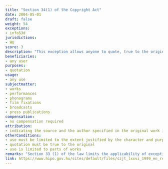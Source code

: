 ```yaml
---
title: "Section 34(1) of the Copyright Act"
date: 2004-05-01
draft: false
weight: 54
exceptions:
- info53d
jurisdictions:
- HU
score: 3
description: "This exception allows anyone to quote, true to the original and to the extent justified by the character and purpose of the recipient work, parts of works on the condition of indicating the source and the author specified in the original work." 
beneficiaries:
- any user
purposes: 
- quotation
usage:
- any use
subjectmatter:
- works
- performances
- phonograms
- film fixations
- broadcasts
- press publications
compensation:
- no compensation required 
attribution: 
- indicating the source and the author specified in the original work is required
otherConditions: 
- use must be limited to the extent justified by the character and purpose of the recipient work
- quotation must be true to the original
- use is limited to parts of works
remarks: "Section 33 (1) of the law limits the applicability of exceptions and limitations to published works only."
link: https://www.hipo.gov.hu/sites/default/files/szjt_lxxvi_1999_en_rev_1.pdf
---
```

